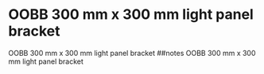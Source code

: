 # OOBB 300 mm x 300 mm light panel bracket
OOBB 300 mm x 300 mm light panel bracket
##notes
OOBB 300 mm x 300 mm light panel bracket  









